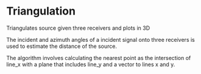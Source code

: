 # Triangulation
Triangulates source given three receivers and plots in 3D

The incident and azimuth angles of a incident signal onto three receivers is used to estimate the distance of the source.

The algorithm involves calculating the nearest point as the intersection of line_x with a plane that includes line_y and a vector to lines x and y. 
